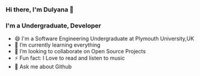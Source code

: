 ### Hi there, I'm Dulyana 👋 
### I'm a Undergraduate, Developer 

- 😄 I'm a Software Engineering Undergraduate at Plymouth University,UK
- 🌱 I’m currently learning everything
- 👯 I’m looking to collaborate on Open Source Projects 
- ⚡ Fun fact: I Love to read and listen to music
- 💬 Ask me about Github
<!--
**dulyana/dulyana** is a ✨ _special_ ✨ repository because its `README.md` (this file) appears on your GitHub profile.


- 
-->

